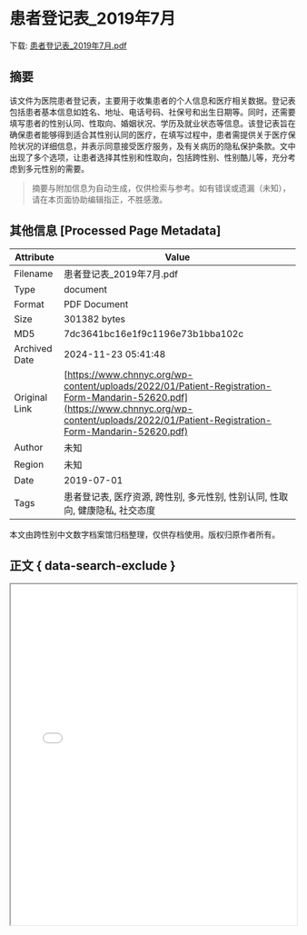 # 患者登记表_2019年7月

<!-- tcd_download_link -->
下载: <a href="../患者登记表_2019年7月.pdf" download>患者登记表_2019年7月.pdf</a>
<!-- tcd_download_link_end -->

## 摘要

<!-- tcd_abstract -->
该文件为医院患者登记表，主要用于收集患者的个人信息和医疗相关数据。登记表包括患者基本信息如姓名、地址、电话号码、社保号和出生日期等。同时，还需要填写患者的性别认同、性取向、婚姻状况、学历及就业状态等信息。该登记表旨在确保患者能够得到适合其性别认同的医疗，在填写过程中，患者需提供关于医疗保险状况的详细信息，并表示同意接受医疗服务，及有关病历的隐私保护条款。文中出现了多个选项，让患者选择其性别和性取向，包括跨性别、性别酷儿等，充分考虑到多元性别的需要。

<!-- tcd_abstract_end -->

> 摘要与附加信息为自动生成，仅供检索与参考。如有错误或遗漏（未知），请在本页面协助编辑指正，不胜感激。

## 其他信息 [Processed Page Metadata]

| Attribute       | Value                                  |
|-----------------|----------------------------------------|
| Filename        | 患者登记表_2019年7月.pdf                             |
| Type            | document                                 |
| Format          | PDF Document                               |
| Size            | 301382 bytes                           |
| MD5             | 7dc3641bc16e1f9c1196e73b1bba102c                                  |
| Archived Date   | 2024-11-23 05:41:48                             |
| Original Link   | [https://www.chnnyc.org/wp-content/uploads/2022/01/Patient-Registration-Form-Mandarin-52620.pdf](https://www.chnnyc.org/wp-content/uploads/2022/01/Patient-Registration-Form-Mandarin-52620.pdf)                         |
| Author          | 未知                               |
| Region          | 未知                               |
| Date            | 2019-07-01                                 |
| Tags            | 患者登记表, 医疗资源, 跨性别, 多元性别, 性别认同, 性取向, 健康隐私, 社交态度                                 |

本文由跨性别中文数字档案馆归档整理，仅供存档使用。版权归原作者所有。


## 正文 { data-search-exclude }

<!-- tcd_main_text -->
<iframe src="../患者登记表_2019年7月.pdf" width="100%" height="600px">
    <p>无法显示PDF，请下载查看。</p>
</iframe>
<!-- tcd_main_text_end -->

